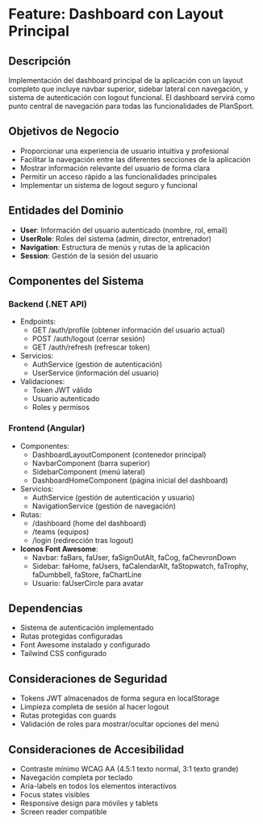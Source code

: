 # Feature: Dashboard con Layout Principal

## Descripción
Implementación del dashboard principal de la aplicación con un layout completo que incluye navbar superior, sidebar lateral con navegación, y sistema de autenticación con logout funcional. El dashboard servirá como punto central de navegación para todas las funcionalidades de PlanSport.

## Objetivos de Negocio
- Proporcionar una experiencia de usuario intuitiva y profesional
- Facilitar la navegación entre las diferentes secciones de la aplicación
- Mostrar información relevante del usuario de forma clara
- Permitir un acceso rápido a las funcionalidades principales
- Implementar un sistema de logout seguro y funcional

## Entidades del Dominio
- **User**: Información del usuario autenticado (nombre, rol, email)
- **UserRole**: Roles del sistema (admin, director, entrenador)
- **Navigation**: Estructura de menús y rutas de la aplicación
- **Session**: Gestión de la sesión del usuario

## Componentes del Sistema

### Backend (.NET API)
- Endpoints:
  - GET /auth/profile (obtener información del usuario actual)
  - POST /auth/logout (cerrar sesión)
  - GET /auth/refresh (refrescar token)
- Servicios:
  - AuthService (gestión de autenticación)
  - UserService (información del usuario)
- Validaciones:
  - Token JWT válido
  - Usuario autenticado
  - Roles y permisos

### Frontend (Angular)
- Componentes:
  - DashboardLayoutComponent (contenedor principal)
  - NavbarComponent (barra superior)
  - SidebarComponent (menú lateral)
  - DashboardHomeComponent (página inicial del dashboard)
- Servicios:
  - AuthService (gestión de autenticación y usuario)
  - NavigationService (gestión de navegación)
- Rutas:
  - /dashboard (home del dashboard)
  - /teams (equipos)
  - /login (redirección tras logout)
- **Iconos Font Awesome**:
  - Navbar: faBars, faUser, faSignOutAlt, faCog, faChevronDown
  - Sidebar: faHome, faUsers, faCalendarAlt, faStopwatch, faTrophy, faDumbbell, faStore, faChartLine
  - Usuario: faUserCircle para avatar

## Dependencias
- Sistema de autenticación implementado
- Rutas protegidas configuradas
- Font Awesome instalado y configurado
- Tailwind CSS configurado

## Consideraciones de Seguridad
- Tokens JWT almacenados de forma segura en localStorage
- Limpieza completa de sesión al hacer logout
- Rutas protegidas con guards
- Validación de roles para mostrar/ocultar opciones del menú

## Consideraciones de Accesibilidad
- Contraste mínimo WCAG AA (4.5:1 texto normal, 3:1 texto grande)
- Navegación completa por teclado
- Aria-labels en todos los elementos interactivos
- Focus states visibles
- Responsive design para móviles y tablets
- Screen reader compatible
